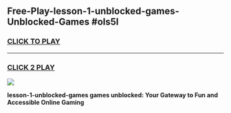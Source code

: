 
## Free-Play-lesson-1-unblocked-games-Unblocked-Games #ols5l
<h3>
<a href="https://news.freeplayer.one?title=lesson-1-unblocked-games&ref=8M">CLICK TO PLAY</a></h3>
<hr>

<h3>
<a href="https://news.freeplayer.one?title=lesson-1-unblocked-games&ref=8M">CLICK 2 PLAY</a>
  
</h3>

<a href="https://news.freeplayer.one?title=lesson-1-unblocked-games&ref=8M"><img src="https://clearcache.store/games.png"></a>


**lesson-1-unblocked-games games unblocked: Your Gateway to Fun and Accessible Online Gaming**
